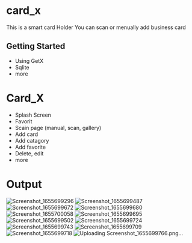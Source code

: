# card_x

This is a smart card Holder
You can scan or menually add business card

## Getting Started
- Using GetX
- Sqlite
- more

# Card_X
- Splash Screen
- Favorit
- Scain page (manual, scan, gallery)
- Add card
- Add catagory
- Add favorite
- Delete, edit
- more

# Output
![Screenshot_1655699296](https://user-images.githubusercontent.com/33155285/174527252-5e71f1aa-7a3c-4abd-8088-590b293f114f.png)
![Screenshot_1655699487](https://user-images.githubusercontent.com/33155285/174527263-661c3bb6-255d-4198-8b13-614614c6c2e5.png)
![Screenshot_1655699672](https://user-images.githubusercontent.com/33155285/174527344-2e9ba38e-084b-459f-9263-570a2ac83200.png)
![Screenshot_1655699680](https://user-images.githubusercontent.com/33155285/174527413-8fd843e7-169c-4c2c-8acc-b73952e678a0.png)
![Screenshot_1655700058](https://user-images.githubusercontent.com/33155285/174527446-0ea42244-adb3-472c-b66a-66d8796fc1a7.png)
![Screenshot_1655699695](https://user-images.githubusercontent.com/33155285/174527458-81bbe302-0948-465f-9bab-adbdd3fc697f.png)
![Screenshot_1655699502](https://user-images.githubusercontent.com/33155285/174527472-5e8f7241-332d-4956-bde4-181b34d586f9.png)
![Screenshot_1655699724](https://user-images.githubusercontent.com/33155285/174527529-0f76b62b-6a19-49e1-b5cf-5c224e213ae2.png)
![Screenshot_1655699743](https://user-images.githubusercontent.com/33155285/174527549-0d7f7fea-802b-42e7-bf89-55478f5ca2c8.png)
![Screenshot_1655699709](https://user-images.githubusercontent.com/33155285/174527621-ce25ed2f-da1c-43ac-9c44-0fa35453ec62.png)
![Screenshot_1655699718](https://user-images.githubusercontent.com/33155285/174527633-4d9bbcc3-1256-4d4a-959e-e616abff0dbb.png)
![Uploading Screenshot_1655699766.png…]()




